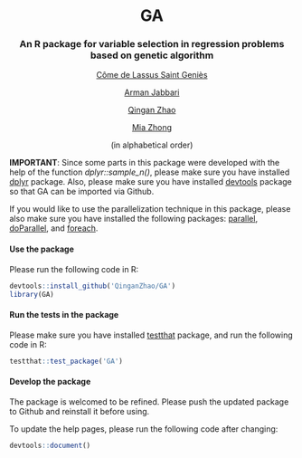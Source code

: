 <div align=center>

# GA
### An R package for variable selection in regression problems based on genetic algorithm
[C&#244;me de Lassus Saint Geni&#232;s](https://github.com/ComedeLassus)

[Arman Jabbari](https://github.com/arm4nn)

[Qingan Zhao](http://franklinzhao.top)

[Mia Zhong](https://github.com/Mia-Zhong)

(in alphabetical order)

<div align=left>

**IMPORTANT**: Since some parts in this package were developed with the help of the function *dplyr::sample_n()*, please make sure you have installed [dplyr](https://www.r-pkg.org/pkg/dplyr) package. Also, please make sure you have installed [devtools](https://www.r-pkg.org/pkg/devtools) package so that GA can be imported via Github.

If you would like to use the parallelization technique in this package, please also make sure you have installed the following packages: [parallel](http://stat.ethz.ch/R-manual/R-devel/library/parallel/doc/parallel.pdf), [doParallel](https://www.r-pkg.org/pkg/doParallel), and [foreach](https://www.r-pkg.org/pkg/foreach).

#### Use the package
Please run the following code in R:
``` r
devtools::install_github('QinganZhao/GA')
library(GA)
```

#### Run the tests in the package
Please make sure you have installed [testthat](https://www.r-pkg.org/pkg/testthat) package, and run the following code in R:
``` r
testthat::test_package('GA')
```

#### Develop the package
The package is welcomed to be refined. Please push the updated package to Github and reinstall it before using.

To update the help pages, please run the following code after changing:
``` r
devtools::document()
```
